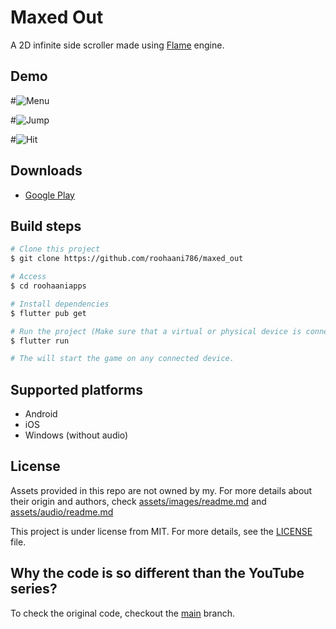 # Maxed Out

A 2D infinite side scroller made using [Flame](https://flame-engine.org/) engine.

## Demo

#![Menu](branding/menu.gif)

#![Jump](branding/jump.gif)

#![Hit](branding/hit.gif)

## Downloads

- [Google Play](https://play.google.com/store/apps/details?id=com.roohaniapps.maxed_out)

## Build steps

```bash
# Clone this project
$ git clone https://github.com/roohaani786/maxed_out

# Access
$ cd roohaaniapps

# Install dependencies
$ flutter pub get

# Run the project (Make sure that a virtual or physical device is connected first)
$ flutter run

# The will start the game on any connected device.
```

## Supported platforms

- Android
- iOS
- Windows (without audio)

## License

Assets provided in this repo are not owned by my. For more details about their origin and authors, check [assets/images/readme.md](assets/images/readme.md) and [assets/audio/readme.md](assets/audio/readme.md)

This project is under license from MIT. For more details, see the [LICENSE](LICENSE) file.

## Why the code is so different than the YouTube series?

To check the original code, checkout the [main](https://github.com/ufrshubham/dino_run/tree/main) branch.
